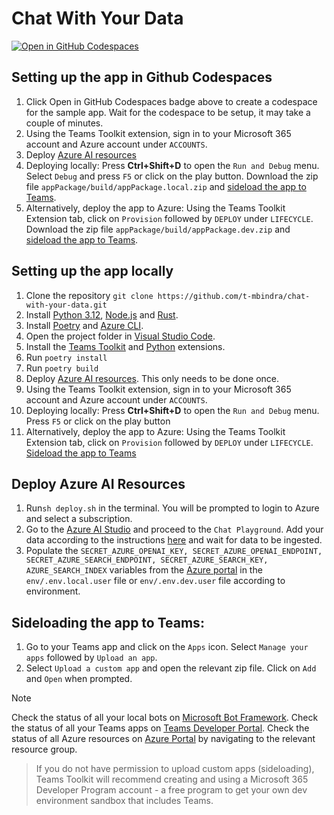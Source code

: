 # Chat With Your Data

[![Open in GitHub Codespaces](https://github.com/codespaces/badge.svg)](https://github.com/codespaces/new?hide_repo_select=true&ref=main&repo=820189237&devcontainer_path=.devcontainer%2Fdevcontainer.json&resume=1)

<!-- @import "[TOC]" {cmd="toc" depthFrom=1 depthTo=6 orderedList=false} -->

<!-- code_chunk_output -->

## Setting up the app in Github Codespaces

1. Click Open in GitHub Codespaces badge above to create a codespace for the sample app. Wait for the codespace to be setup, it may take a couple of minutes.
2. Using the Teams Toolkit extension, sign in to your Microsoft 365 account and Azure account under ```ACCOUNTS```.
3. Deploy [Azure AI resources](#deploy-azure-ai-resources)
4. Deploying locally:
   Press **Ctrl+Shift+D** to open the ```Run and Debug``` menu. Select ```Debug``` and press ```F5``` or click on the play button.
   Download the zip file ```appPackage/build/appPackage.local.zip``` and [sideload the app to Teams](#sideloading-the-app-to-teams).
6. Alternatively, deploy the app to Azure:
   Using the Teams Toolkit Extension tab, click on ```Provision``` followed by ```DEPLOY``` under ```LIFECYCLE```.
   Download the zip file ```appPackage/build/appPackage.dev.zip``` and [sideload the app to Teams](#sideloading-the-app-to-teams).

## Setting up the app locally

1. Clone the repository
   ```git clone https://github.com/t-mbindra/chat-with-your-data.git```
2. Install [Python 3.12](https://www.python.org/downloads/), [Node.js](https://nodejs.org/) and [Rust](https://www.rust-lang.org/tools/install).
4. Install  [Poetry](https://python-poetry.org/docs/#installation) and [Azure CLI](https://learn.microsoft.com/en-us/cli/azure/install-azure-cli).
5. Open the project folder in [Visual Studio Code](https://code.visualstudio.com/download).
6. Install the [Teams Toolkit](https://marketplace.visualstudio.com/items?itemName=TeamsDevApp.ms-teams-vscode-extension) and [Python](https://marketplace.visualstudio.com/items?itemName=ms-python.python) extensions.
8. Run
   ```poetry install```
9. Run
   ```poetry build```
10. Deploy [Azure AI resources](#deploy-azure-ai-resources). This only needs to be done once.
11. Using the Teams Toolkit extension, sign in to your Microsoft 365 account and Azure account under ```ACCOUNTS```.
12. Deploying locally:
   Press **Ctrl+Shift+D** to open the ```Run and Debug``` menu. Press ```F5``` or click on the play button
14. Alternatively, deploy the app to Azure:
    Using the Teams Toolkit Extension tab, click on ```Provision``` followed by ```DEPLOY``` under ```LIFECYCLE```. [Sideload the app to Teams](#sideloading-the-app-to-teams)

## Deploy Azure AI Resources
1. Run```sh deploy.sh``` in the terminal. You will be prompted to login to Azure and select a subscription.
2. Go to the [Azure AI Studio](https://oai.azure.com/portal) and proceed to the ```Chat Playground```. Add your data according to the instructions [here](https://learn.microsoft.com/en-us/azure/ai-services/openai/concepts/use-your-data?tabs=ai-search) and wait for data to be ingested.
3. Populate the ```SECRET_AZURE_OPENAI_KEY, SECRET_AZURE_OPENAI_ENDPOINT, SECRET_AZURE_SEARCH_ENDPOINT, SECRET_AZURE_SEARCH_KEY, AZURE_SEARCH_INDEX``` variables from the [Azure portal](https://ms.portal.azure.com/) in the ```env/.env.local.user``` file or ```env/.env.dev.user``` file according to environment.

## Sideloading the app to Teams:
1. Go to your Teams app and click on the ```Apps``` icon. Select ```Manage your apps``` followed by ```Upload an app```.
2. Select ```Upload a custom app``` and open the relevant zip file. Click on ```Add```  and ```Open``` when prompted.

>[!Note]
> Check the status of all your local bots on [Microsoft Bot Framework](https://dev.botframework.com/bots).
> Check the status of all your Teams apps on [Teams Developer Portal](https://dev.teams.microsoft.com/apps).
> Check the status of all Azure resources on [Azure Portal](https://portal.azure.com/#home) by navigating to the relevant resource group.

> If you do not have permission to upload custom apps (sideloading), Teams Toolkit will recommend creating and using a Microsoft 365 Developer Program account - a free program to get your own dev environment sandbox that includes Teams.
